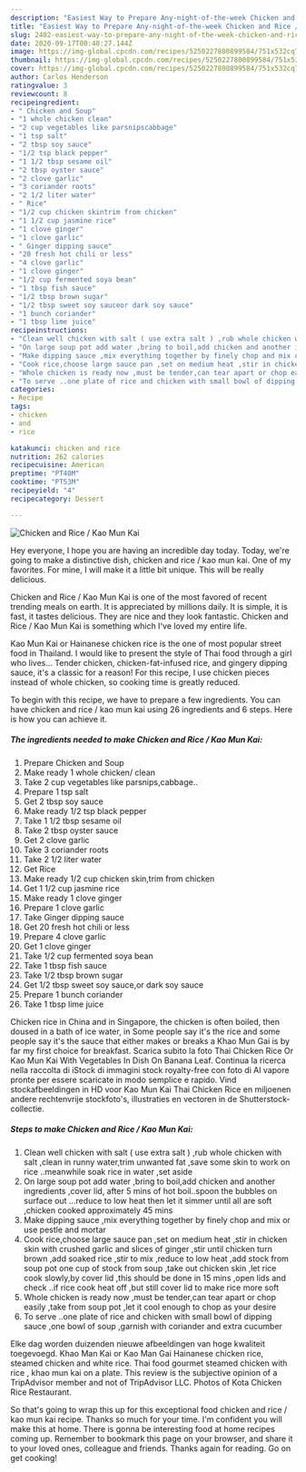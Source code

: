 ```yaml
---
description: "Easiest Way to Prepare Any-night-of-the-week Chicken and Rice / Kao Mun Kai"
title: "Easiest Way to Prepare Any-night-of-the-week Chicken and Rice / Kao Mun Kai"
slug: 2402-easiest-way-to-prepare-any-night-of-the-week-chicken-and-rice-kao-mun-kai
date: 2020-09-17T00:40:27.144Z
image: https://img-global.cpcdn.com/recipes/5250227800899584/751x532cq70/chicken-and-rice-kao-mun-kai-recipe-main-photo.jpg
thumbnail: https://img-global.cpcdn.com/recipes/5250227800899584/751x532cq70/chicken-and-rice-kao-mun-kai-recipe-main-photo.jpg
cover: https://img-global.cpcdn.com/recipes/5250227800899584/751x532cq70/chicken-and-rice-kao-mun-kai-recipe-main-photo.jpg
author: Carlos Henderson
ratingvalue: 3
reviewcount: 8
recipeingredient:
- " Chicken and Soup"
- "1 whole chicken clean"
- "2 cup vegetables like parsnipscabbage"
- "1 tsp salt"
- "2 tbsp soy sauce"
- "1/2 tsp black pepper"
- "1 1/2 tbsp sesame oil"
- "2 tbsp oyster sauce"
- "2 clove garlic"
- "3 coriander roots"
- "2 1/2 liter water"
- " Rice"
- "1/2 cup chicken skintrim from chicken"
- "1 1/2 cup jasmine rice"
- "1 clove ginger"
- "1 clove garlic"
- " Ginger dipping sauce"
- "20 fresh hot chili or less"
- "4 clove garlic"
- "1 clove ginger"
- "1/2 cup fermented soya bean"
- "1 tbsp fish sauce"
- "1/2 tbsp brown sugar"
- "1/2 tbsp sweet soy sauceor dark soy sauce"
- "1 bunch coriander"
- "1 tbsp lime juice"
recipeinstructions:
- "Clean well chicken with salt ( use extra salt ) ,rub whole chicken with salt ,clean in runny water,trim unwanted fat ,save some skin to work on rice ..meanwhile soak rice in water ,set aside"
- "On large soup pot add water ,bring to boil,add chicken and another ingredients ,cover lid, after 5 mins of hot boil..spoon the bubbles on surface out ...reduce to low heat then let it simmer until all are soft ,chicken cooked approximately 45 mins"
- "Make dipping sauce ,mix everything together by finely chop and mix or use pestle and mortar"
- "Cook rice,choose large sauce pan ,set on medium heat ,stir in chicken skin with crushed garlic and slices of ginger ,stir until chicken turn brown ,add soaked rice ,stir to mix ,reduce to low heat ,add stock from soup pot one cup of stock from soup  ,take out chicken skin ,let rice cook slowly,by cover lid ,this should be done in 15 mins ,open lids and check ..if rice cook heat off ,but still cover lid to make rice more soft"
- "Whole chicken is ready now ,must be tender,can tear apart or chop easily ,take from soup pot ,let it cool enough to chop as your desire"
- "To serve ..one plate of rice and chicken with small bowl of dipping sauce ,one bowl of soup ,garnish with coriander and extra cucumber"
categories:
- Recipe
tags:
- chicken
- and
- rice

katakunci: chicken and rice 
nutrition: 262 calories
recipecuisine: American
preptime: "PT40M"
cooktime: "PT53M"
recipeyield: "4"
recipecategory: Dessert

---
```



![Chicken and Rice / Kao Mun Kai](https://img-global.cpcdn.com/recipes/5250227800899584/751x532cq70/chicken-and-rice-kao-mun-kai-recipe-main-photo.jpg)

Hey everyone, I hope you are having an incredible day today. Today, we're going to make a distinctive dish, chicken and rice / kao mun kai. One of my favorites. For mine, I will make it a little bit unique. This will be really delicious.

Chicken and Rice / Kao Mun Kai is one of the most favored of recent trending meals on earth. It is appreciated by millions daily. It is simple, it is fast, it tastes delicious. They are nice and they look fantastic. Chicken and Rice / Kao Mun Kai is something which I've loved my entire life.

Kao Mun Kai or Hainanese chicken rice is the one of most popular street food in Thailand. I would like to present the style of Thai food through a girl who lives… Tender chicken, chicken-fat-infused rice, and gingery dipping sauce, it&#39;s a classic for a reason! For this recipe, I use chicken pieces instead of whole chicken, so cooking time is greatly reduced.


To begin with this recipe, we have to prepare a few ingredients. You can have chicken and rice / kao mun kai using 26 ingredients and 6 steps. Here is how you can achieve it.

<!--inarticleads1-->

##### The ingredients needed to make Chicken and Rice / Kao Mun Kai:

1. Prepare  Chicken and Soup
1. Make ready 1 whole chicken/ clean
1. Take 2 cup vegetables like parsnips,cabbage..
1. Prepare 1 tsp salt
1. Get 2 tbsp soy sauce
1. Make ready 1/2 tsp black pepper
1. Take 1 1/2 tbsp sesame oil
1. Take 2 tbsp oyster sauce
1. Get 2 clove garlic
1. Take 3 coriander roots
1. Take 2 1/2 liter water
1. Get  Rice
1. Make ready 1/2 cup chicken skin,trim from chicken
1. Get 1 1/2 cup jasmine rice
1. Make ready 1 clove ginger
1. Prepare 1 clove garlic
1. Take  Ginger dipping sauce
1. Get 20 fresh hot chili or less
1. Prepare 4 clove garlic
1. Get 1 clove ginger
1. Take 1/2 cup fermented soya bean
1. Take 1 tbsp fish sauce
1. Take 1/2 tbsp brown sugar
1. Get 1/2 tbsp sweet soy sauce,or dark soy sauce
1. Prepare 1 bunch coriander
1. Take 1 tbsp lime juice


Chicken rice in China and in Singapore, the chicken is often boiled, then doused in a bath of ice water, in Some people say it&#39;s the rice and some people say it&#39;s the sauce that either makes or breaks a Khao Mun Gai is by far my first choice for breakfast. Scarica subito la foto Thai Chicken Rice Or Kao Mun Kai With Vegetables In Dish On Banana Leaf. Continua la ricerca nella raccolta di iStock di immagini stock royalty-free con foto di Al vapore pronte per essere scaricate in modo semplice e rapido. Vind stockafbeeldingen in HD voor Kao Mun Kai Thai Chicken Rice en miljoenen andere rechtenvrije stockfoto&#39;s, illustraties en vectoren in de Shutterstock-collectie. 

<!--inarticleads2-->

##### Steps to make Chicken and Rice / Kao Mun Kai:

1. Clean well chicken with salt ( use extra salt ) ,rub whole chicken with salt ,clean in runny water,trim unwanted fat ,save some skin to work on rice ..meanwhile soak rice in water ,set aside
1. On large soup pot add water ,bring to boil,add chicken and another ingredients ,cover lid, after 5 mins of hot boil..spoon the bubbles on surface out ...reduce to low heat then let it simmer until all are soft ,chicken cooked approximately 45 mins
1. Make dipping sauce ,mix everything together by finely chop and mix or use pestle and mortar
1. Cook rice,choose large sauce pan ,set on medium heat ,stir in chicken skin with crushed garlic and slices of ginger ,stir until chicken turn brown ,add soaked rice ,stir to mix ,reduce to low heat ,add stock from soup pot one cup of stock from soup  ,take out chicken skin ,let rice cook slowly,by cover lid ,this should be done in 15 mins ,open lids and check ..if rice cook heat off ,but still cover lid to make rice more soft
1. Whole chicken is ready now ,must be tender,can tear apart or chop easily ,take from soup pot ,let it cool enough to chop as your desire
1. To serve ..one plate of rice and chicken with small bowl of dipping sauce ,one bowl of soup ,garnish with coriander and extra cucumber


Elke dag worden duizenden nieuwe afbeeldingen van hoge kwaliteit toegevoegd. Khao Man Kai or Kao Man Gai Hainanese chicken rice, steamed chicken and white rice. Thai food gourmet steamed chicken with rice , khao mun kai on a plate. This review is the subjective opinion of a TripAdvisor member and not of TripAdvisor LLC. Photos of Kota Chicken Rice Restaurant. 

So that's going to wrap this up for this exceptional food chicken and rice / kao mun kai recipe. Thanks so much for your time. I'm confident you will make this at home. There is gonna be interesting food at home recipes coming up. Remember to bookmark this page on your browser, and share it to your loved ones, colleague and friends. Thanks again for reading. Go on get cooking!
